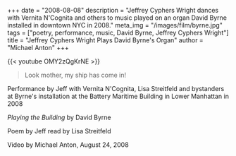 +++
date = "2008-08-08"
description = "Jeffrey Cyphers Wright dances with Vernita N'Cognita and others to music played on an organ David Byrne installed in downtown NYC in 2008."
meta_img = "/images/film/byrne.jpg"
tags = ["poetry, performance, music, David Byrne, Jeffrey Cyphers Wright"]
title = "Jeffrey Cyphers Wright Plays David Byrne's Organ"
author = "Michael Anton"
+++

{{< youtube OMY2zQgKrNE >}}  

>Look mother, my ship has come in!

Performance by Jeff with Vernita N'Cognita, Lisa Streitfeld and bystanders at Byrne's installation at the Battery Maritime Building in Lower Manhattan in 2008

*Playing the Building* by David Byrne

Poem by Jeff read by Lisa Streitfeld

Video by Michael Anton, August 24, 2008